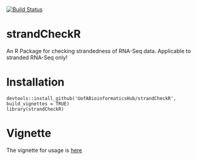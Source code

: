 [![Build Status](https://travis-ci.org/UofABioinformaticsHub/strandCheckR.svg?branch=master)](https://travis-ci.org/UofABioinformaticsHub/strandCheckR)

# strandCheckR

An R Package for checking strandedness of RNA-Seq data.
Applicable to stranded RNA-Seq only!

# Installation

```
devtools::install_github('UofABioinformaticsHub/strandCheckR', build_vignettes = TRUE)
library(strandCheckR)
```

# Vignette

The vignette for usage is [here](https://uofabioinformaticshub.github.io/strandCheckR/vignettes/strandCheckR.html)


